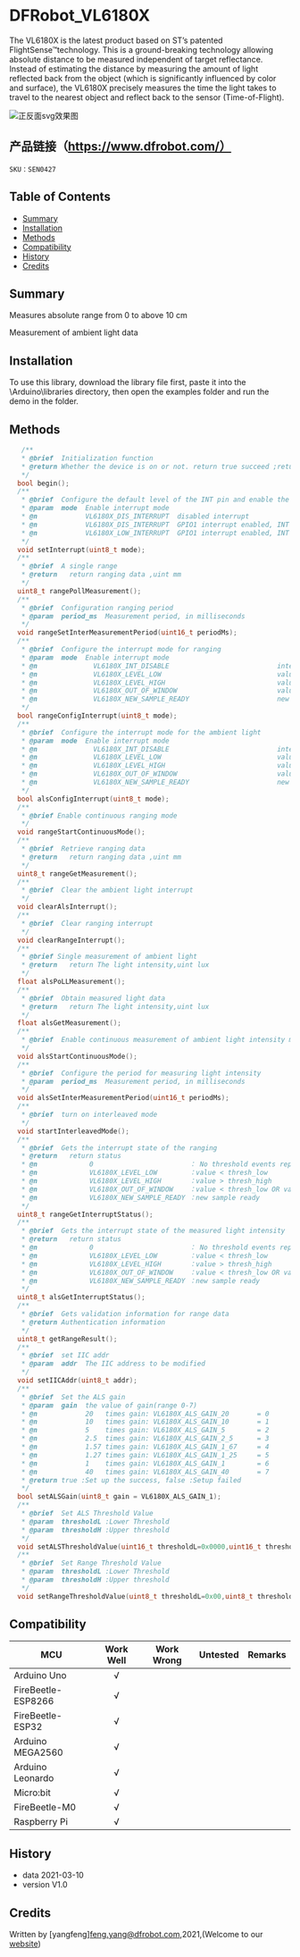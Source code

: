 # DFRobot_VL6180X

The VL6180X is the latest product based on ST’s patented FlightSense™technology. This is a ground-breaking technology allowing absolute distance to be measured independent of target reflectance. Instead of estimating the distance by measuring the amount of light reflected back from the object (which is significantly influenced by color and surface), the VL6180X precisely measures the time the light takes to travel to the nearest object and reflect back to the sensor (Time-of-Flight).

![正反面svg效果图](https://github.com/cdjq/DFRobot_VL6180X/master/resources/images/SEN0427svg1.png)



## 产品链接（https://www.dfrobot.com/）
    SKU：SEN0427

## Table of Contents

* [Summary](#summary)
* [Installation](#installation)
* [Methods](#methods)
* [Compatibility](#compatibility)
* [History](#history)
* [Credits](#credits)
<snippet>
<content>

## Summary
Measures absolute range from 0 to above 10 cm

Measurement of ambient light data

## Installation

To use this library, download the library file first, paste it into the \Arduino\libraries directory, then open the examples folder and run the demo in the folder.

## Methods

```C++
   /**
   * @brief  Initialization function
   * @return Whether the device is on or not. return true succeed ;return false failed.
   */
  bool begin();
  /**
   * @brief  Configure the default level of the INT pin and enable the GPIO1 interrupt function
   * @param  mode  Enable interrupt mode
   * @n            VL6180X_DIS_INTERRUPT  disabled interrupt
   * @n            VL6180X_DIS_INTERRUPT  GPIO1 interrupt enabled, INT high by default
   * @n            VL6180X_LOW_INTERRUPT  GPIO1 interrupt enabled, INT low by default
   */
  void setInterrupt(uint8_t mode);
  /**
   * @brief  A single range
   * @return   return ranging data ,uint mm
   */
  uint8_t rangePollMeasurement();
  /**
   * @brief  Configuration ranging period
   * @param  period_ms  Measurement period, in milliseconds
   */
  void rangeSetInterMeasurementPeriod(uint16_t periodMs);
  /**
   * @brief  Configure the interrupt mode for ranging
   * @param  mode  Enable interrupt mode
   * @n              VL6180X_INT_DISABLE                           interrupt disable                   
   * @n              VL6180X_LEVEL_LOW                             value < thresh_low                      
   * @n              VL6180X_LEVEL_HIGH                            value > thresh_high                      
   * @n              VL6180X_OUT_OF_WINDOW                         value < thresh_low OR value > thresh_high
   * @n              VL6180X_NEW_SAMPLE_READY                      new sample ready                      
   */
  bool rangeConfigInterrupt(uint8_t mode);
  /**
   * @brief  Configure the interrupt mode for the ambient light
   * @param  mode  Enable interrupt mode
   * @n              VL6180X_INT_DISABLE                           interrupt disable                   
   * @n              VL6180X_LEVEL_LOW                             value < thresh_low                      
   * @n              VL6180X_LEVEL_HIGH                            value > thresh_high                      
   * @n              VL6180X_OUT_OF_WINDOW                         value < thresh_low OR value > thresh_high
   * @n              VL6180X_NEW_SAMPLE_READY                      new sample ready                      
   */
  bool alsConfigInterrupt(uint8_t mode);
  /**
   * @brief Enable continuous ranging mode
   */
  void rangeStartContinuousMode();
  /**
   * @brief  Retrieve ranging data
   * @return   return ranging data ,uint mm
   */
  uint8_t rangeGetMeasurement();
  /**
   * @brief  Clear the ambient light interrupt
   */
  void clearAlsInterrupt();
  /**
   * @brief  Clear ranging interrupt
   */
  void clearRangeInterrupt();
  /**
   * @brief Single measurement of ambient light
   * @return   return The light intensity,uint lux
   */
  float alsPoLLMeasurement();
  /**
   * @brief  Obtain measured light data
   * @return   return The light intensity,uint lux
   */
  float alsGetMeasurement();
  /**
   * @brief  Enable continuous measurement of ambient light intensity mode
   */
  void alsStartContinuousMode();
  /**
   * @brief  Configure the period for measuring light intensity
   * @param  period_ms  Measurement period, in milliseconds
   */
  void alsSetInterMeasurementPeriod(uint16_t periodMs);
  /**
   * @brief  turn on interleaved mode
   */
  void startInterleavedMode();
  /**
   * @brief  Gets the interrupt state of the ranging
   * @return   return status
   * @n             0                        ： No threshold events reported
   * @n             VL6180X_LEVEL_LOW        ：value < thresh_low
   * @n             VL6180X_LEVEL_HIGH       ：value > thresh_high
   * @n             VL6180X_OUT_OF_WINDOW    ：value < thresh_low OR value > thresh_high
   * @n             VL6180X_NEW_SAMPLE_READY ：new sample ready
   */
  uint8_t rangeGetInterruptStatus();
  /**
   * @brief  Gets the interrupt state of the measured light intensity
   * @return   return status
   * @n             0                        ： No threshold events reported
   * @n             VL6180X_LEVEL_LOW        ：value < thresh_low
   * @n             VL6180X_LEVEL_HIGH       ：value > thresh_high
   * @n             VL6180X_OUT_OF_WINDOW    ：value < thresh_low OR value > thresh_high
   * @n             VL6180X_NEW_SAMPLE_READY ：new sample ready
   */
  uint8_t alsGetInterruptStatus();
  /**
   * @brief  Gets validation information for range data
   * @return Authentication information
   */
  uint8_t getRangeResult();
  /**
   * @brief  set IIC addr
   * @param  addr  The IIC address to be modified
   */
  void setIICAddr(uint8_t addr);
  /**
   * @brief  Set the ALS gain 
   * @param  gain  the value of gain(range 0-7)
   * @n            20   times gain: VL6180X_ALS_GAIN_20       = 0
   * @n            10   times gain: VL6180X_ALS_GAIN_10       = 1
   * @n            5    times gain: VL6180X_ALS_GAIN_5        = 2
   * @n            2.5  times gain: VL6180X_ALS_GAIN_2_5      = 3
   * @n            1.57 times gain: VL6180X_ALS_GAIN_1_67     = 4
   * @n            1.27 times gain: VL6180X_ALS_GAIN_1_25     = 5
   * @n            1    times gain: VL6180X_ALS_GAIN_1        = 6
   * @n            40   times gain: VL6180X_ALS_GAIN_40       = 7
   * @return true :Set up the success, false :Setup failed
   */
  bool setALSGain(uint8_t gain = VL6180X_ALS_GAIN_1);
  /**
   * @brief  Set ALS Threshold Value
   * @param  thresholdL :Lower Threshold
   * @param  thresholdH :Upper threshold
   */
  void setALSThresholdValue(uint16_t thresholdL=0x0000,uint16_t thresholdH=0xFFFF);
  /**
   * @brief  Set Range Threshold Value
   * @param  thresholdL :Lower Threshold
   * @param  thresholdH :Upper threshold
   */
  void setRangeThresholdValue(uint8_t thresholdL=0x00,uint8_t thresholdH=0xFF);
```

## Compatibility

| MCU                | Work Well | Work Wrong | Untested | Remarks |
| ------------------ | :-------: | :--------: | :------: | ------- |
| Arduino Uno        |     √     |            |          |         |
| FireBeetle-ESP8266 |     √     |            |          |         |
| FireBeetle-ESP32   |     √     |            |          |         |
| Arduino MEGA2560   |     √     |            |          |         |
| Arduino Leonardo   |     √     |            |          |         |
| Micro:bit          |     √     |            |          |         |
| FireBeetle-M0      |     √     |            |          |         |
| Raspberry Pi       |     √     |            |          |         |


## History

- data 2021-03-10
- version V1.0


## Credits

Written by [yangfeng]<feng.yang@dfrobot.com>,2021,(Welcome to our [website](https://www.dfrobot.com/))
